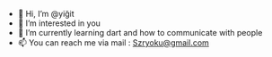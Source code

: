 - 👋 Hi, I’m @yiğit 
- 👀 I’m interested in you
- 🌱 I’m currently learning dart and how to communicate with people
- 📫 You can reach me via mail : Szryoku@gmail.com
